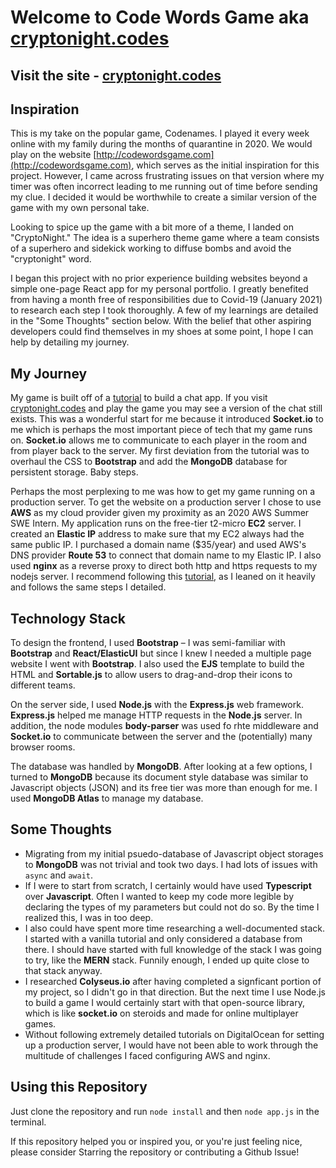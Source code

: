 # Welcome to Code Words Game aka [cryptonight.codes](https://cryptonight.codes)

## Visit the site - [cryptonight.codes](https://cryptonight.codes)

## Inspiration

This is my take on the popular game, Codenames. I played it every week online with my family during the months of quarantine in 2020. We would play on the website [http://codewordsgame.com](http://codewordsgame.com), which serves as the initial inspiration for this project. However, I came across frustrating issues on that version where my timer was often incorrect leading to me running out of time before sending my clue. I decided it would be worthwhile to create a similar version of the game with my own personal take. 

Looking to spice up the game with a bit more of a theme, I landed on "CryptoNight." The idea is a superhero theme game where a team consists of a superhero and sidekick working to diffuse bombs and avoid the "cryptonight" word. 

I began this project with no prior experience building websites beyond a simple one-page React app for my personal portfolio. I greatly benefited from having a month free of responsibilities due to Covid-19 (January 2021) to research each step I took thoroughly. A few of my learnings are detailed in the "Some Thoughts" section below. With the belief that other aspiring developers could find themselves in my shoes at some point, I hope I can help by detailing my journey. 

## My Journey

My game is built off of a [tutorial](https://medium.com/better-programming/building-a-chat-application-from-scratch-with-room-functionality-df3d1e4ef662) to build a chat app. If you visit [cryptonight.codes](https://cryptonight.codes) and play the game you may see a version of the chat still exists. This was a wonderful start for me because it introduced **Socket.io** to me which is perhaps the most important piece of tech that my game runs on. **Socket.io** allows me to communicate to each player in the room and from player back to the server. My first deviation from the tutorial was to overhaul the CSS to **Bootstrap** and add the **MongoDB** database for persistent storage. Baby steps.

Perhaps the most perplexing to me was how to get my game running on a production server. To get the website on a production server I chose to use **AWS** as my cloud provider given my proximity as an 2020 AWS Summer SWE Intern. My application runs on the free-tier t2-micro **EC2** server. I created an **Elastic IP** address to make sure that my EC2 always had the same public IP. I purchased a domain name ($35/year) and used AWS's DNS provider **Route 53** to connect that domain name to my Elastic IP. I also used **nginx** as a reverse proxy to direct both http and https requests to my nodejs server. I recommend following this [tutorial](https://www.digitalocean.com/community/tutorials/how-to-set-up-a-node-js-application-for-production-on-ubuntu-18-04), as I leaned on it heavily and follows the same steps I detailed.

## Technology Stack

To design the frontend, I used **Bootstrap** – I was semi-familiar with **Bootstrap** and **React/ElasticUI** but since I knew I needed a multiple page website I went with **Bootstrap**. I also used the **EJS** template to build the HTML and **Sortable.js** to allow users to drag-and-drop their icons to different teams.

On the server side, I used **Node.js** with the **Express.js** web framework. **Express.js** helped me manage HTTP requests in the **Node.js** server. In addition, the node modules **body-parser** was used fo rhte middleware and **Socket.io** to communicate between the server and the (potentially) many browser rooms.

The database was handled by **MongoDB**. After looking at a few options, I turned to **MongoDB** because its document style database was similar to Javascript objects (JSON) and its free tier was more than enough for me. I used **MongoDB Atlas** to manage my database.

## Some Thoughts

  - Migrating from my initial psuedo-database of Javascript object storages to **MongoDB** was not trivial and took two days. I had lots of issues with `async` and `await`.
  - If I were to start from scratch, I certainly would have used **Typescript** over **Javascript**. Often I wanted to keep my code more legible by declaring the types of my parameters but could not do so. By the time I realized this, I was in too deep.
  - I also could have spent more time researching a well-documented stack. I started with a vanilla tutorial and only considered a database from there. I should have started with full knowledge of the stack I was going to try, like the **MERN** stack. Funnily enough, I ended up quite close to that stack anyway.
  - I researched **Colyseus.io** after having completed a signficant portion of my project, so I didn't go in that direction. But the next time I use Node.js to build a game I would certainly start with that open-source library, which is like **socket.io** on steroids and made for online multiplayer games.
  - Without following extremely detailed tutorials on DigitalOcean for setting up a production server, I would have not been able to work through the multitude of challenges I faced configuring AWS and nginx.

## Using this Repository

Just clone the repository and run `node install` and then `node app.js` in the terminal.

If this repository helped you or inspired you, or you're just feeling nice, please consider Starring the repository or contributing a Github Issue!
